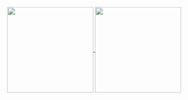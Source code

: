 <a href="https://rpisani.dev">
  <img height=200 align="center" src="https://github-readme-stats.vercel.app/api?username=romanobro56&show_icons=true&theme=transparent" />
</a>
<a href="https://rpisani.dev">
  <img height=200 align="center" src="https://github-readme-stats.vercel.app/api/top-langs/?username=romanobro56&layout=compact&langs_count=8&card_width=320" />
</a>
